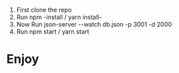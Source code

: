 1. First clone the repo
2. Run npm -install / yarn install-
3. Now Run json-server --watch db.json -p 3001 -d 2000
4. Run npm start / yarn start

# Enjoy #
